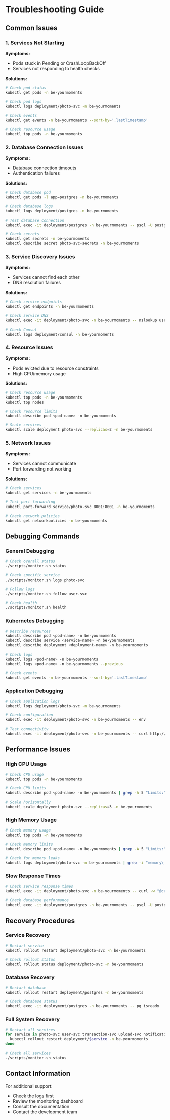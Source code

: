 # Troubleshooting Guide

## Common Issues

### 1. Services Not Starting

**Symptoms:**
- Pods stuck in Pending or CrashLoopBackOff
- Services not responding to health checks

**Solutions:**
```bash
# Check pod status
kubectl get pods -n be-yourmoments

# Check pod logs
kubectl logs deployment/photo-svc -n be-yourmoments

# Check events
kubectl get events -n be-yourmoments --sort-by='.lastTimestamp'

# Check resource usage
kubectl top pods -n be-yourmoments
```

### 2. Database Connection Issues

**Symptoms:**
- Database connection timeouts
- Authentication failures

**Solutions:**
```bash
# Check database pod
kubectl get pods -l app=postgres -n be-yourmoments

# Check database logs
kubectl logs deployment/postgres -n be-yourmoments

# Test database connection
kubectl exec -it deployment/postgres -n be-yourmoments -- psql -U postgres -d postgres

# Check secrets
kubectl get secrets -n be-yourmoments
kubectl describe secret photo-svc-secrets -n be-yourmoments
```

### 3. Service Discovery Issues

**Symptoms:**
- Services cannot find each other
- DNS resolution failures

**Solutions:**
```bash
# Check service endpoints
kubectl get endpoints -n be-yourmoments

# Check service DNS
kubectl exec -it deployment/photo-svc -n be-yourmoments -- nslookup user-svc

# Check Consul
kubectl logs deployment/consul -n be-yourmoments
```

### 4. Resource Issues

**Symptoms:**
- Pods evicted due to resource constraints
- High CPU/memory usage

**Solutions:**
```bash
# Check resource usage
kubectl top pods -n be-yourmoments
kubectl top nodes

# Check resource limits
kubectl describe pod <pod-name> -n be-yourmoments

# Scale services
kubectl scale deployment photo-svc --replicas=2 -n be-yourmoments
```

### 5. Network Issues

**Symptoms:**
- Services cannot communicate
- Port forwarding not working

**Solutions:**
```bash
# Check services
kubectl get services -n be-yourmoments

# Test port forwarding
kubectl port-forward service/photo-svc 8001:8001 -n be-yourmoments

# Check network policies
kubectl get networkpolicies -n be-yourmoments
```

## Debugging Commands

### General Debugging
```bash
# Check overall status
./scripts/monitor.sh status

# Check specific service
./scripts/monitor.sh logs photo-svc

# Follow logs
./scripts/monitor.sh follow user-svc

# Check health
./scripts/monitor.sh health
```

### Kubernetes Debugging
```bash
# Describe resources
kubectl describe pod <pod-name> -n be-yourmoments
kubectl describe service <service-name> -n be-yourmoments
kubectl describe deployment <deployment-name> -n be-yourmoments

# Check logs
kubectl logs <pod-name> -n be-yourmoments
kubectl logs <pod-name> -n be-yourmoments --previous

# Check events
kubectl get events -n be-yourmoments --sort-by='.lastTimestamp'
```

### Application Debugging
```bash
# Check application logs
kubectl logs deployment/photo-svc -n be-yourmoments

# Check configuration
kubectl exec -it deployment/photo-svc -n be-yourmoments -- env

# Test connectivity
kubectl exec -it deployment/photo-svc -n be-yourmoments -- curl http://user-svc:8003/health
```

## Performance Issues

### High CPU Usage
```bash
# Check CPU usage
kubectl top pods -n be-yourmoments

# Check CPU limits
kubectl describe pod <pod-name> -n be-yourmoments | grep -A 5 "Limits:"

# Scale horizontally
kubectl scale deployment photo-svc --replicas=3 -n be-yourmoments
```

### High Memory Usage
```bash
# Check memory usage
kubectl top pods -n be-yourmoments

# Check memory limits
kubectl describe pod <pod-name> -n be-yourmoments | grep -A 5 "Limits:"

# Check for memory leaks
kubectl logs deployment/photo-svc -n be-yourmoments | grep -i "memory\|oom"
```

### Slow Response Times
```bash
# Check service response times
kubectl exec -it deployment/photo-svc -n be-yourmoments -- curl -w "@curl-format.txt" -o /dev/null -s http://user-svc:8003/health

# Check database performance
kubectl exec -it deployment/postgres -n be-yourmoments -- psql -U postgres -c "SELECT * FROM pg_stat_activity;"
```

## Recovery Procedures

### Service Recovery
```bash
# Restart service
kubectl rollout restart deployment/photo-svc -n be-yourmoments

# Check rollout status
kubectl rollout status deployment/photo-svc -n be-yourmoments
```

### Database Recovery
```bash
# Restart database
kubectl rollout restart deployment/postgres -n be-yourmoments

# Check database status
kubectl exec -it deployment/postgres -n be-yourmoments -- pg_isready
```

### Full System Recovery
```bash
# Restart all services
for service in photo-svc user-svc transaction-svc upload-svc notification-svc; do
  kubectl rollout restart deployment/$service -n be-yourmoments
done

# Check all services
./scripts/monitor.sh status
```

## Contact Information

For additional support:
- Check the logs first
- Review the monitoring dashboard
- Consult the documentation
- Contact the development team
